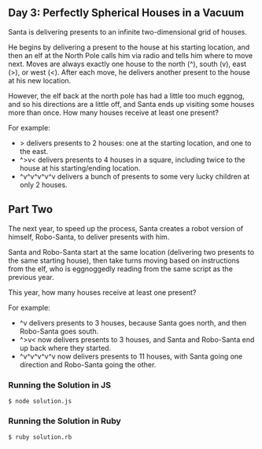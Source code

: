 ## Day 3: Perfectly Spherical Houses in a Vacuum

Santa is delivering presents to an infinite two-dimensional grid of houses.

He begins by delivering a present to the house at his starting location, and then an elf at the North Pole calls him via radio and tells him where to move next. Moves are always exactly one house to the north (^), south (v), east (>), or west (<). After each move, he delivers another present to the house at his new location.

However, the elf back at the north pole has had a little too much eggnog, and so his directions are a little off, and Santa ends up visiting some houses more than once. How many houses receive at least one present?

For example:

- \> delivers presents to 2 houses: one at the starting location, and one to the east.
-  ^>v< delivers presents to 4 houses in a square, including twice to the house at his starting/ending location.
- ^v^v^v^v^v delivers a bunch of presents to some very lucky children at only 2 houses.

## Part Two

The next year, to speed up the process, Santa creates a robot version of himself, Robo-Santa, to deliver presents with him.

Santa and Robo-Santa start at the same location (delivering two presents to the same starting house), then take turns moving based on instructions from the elf, who is eggnoggedly reading from the same script as the previous year.

This year, how many houses receive at least one present?

For example:

- \^v delivers presents to 3 houses, because Santa goes north, and then Robo-Santa goes south.
- ^>v< now delivers presents to 3 houses, and Santa and Robo-Santa end up back where they started.
- ^v^v^v^v^v now delivers presents to 11 houses, with Santa going one direction and Robo-Santa going the other.

### Running the Solution in JS

    $ node solution.js

### Running the Solution in Ruby

    $ ruby solution.rb
